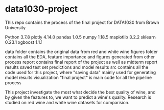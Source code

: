 # data1030-project

This repo contains the process of the final project for DATA1030 from Brown University

Python 3.7.8
plotly 4.14.0
pandas 1.0.5
numpy 1.18.5
maplotlib 3.2.2
sklearn 0.23.1
xgboost 1.1.1

data folder contains the original data from red and white wine
figures folder contains all the EDA, feature importance and figures generated from other process
report contains final report of the project as well as midterm report
results saved test set predictions and model results
src contains all the code used for this project,
where "saving data" mainly used for generating model results visualization
"final project" is main code for all the pipeline process

This project investigate the most what decide the best quality of wine, and by given the features to, we
want to predict a wine's quality. Research is studied on red wine and white wine datasets for comparision.  
